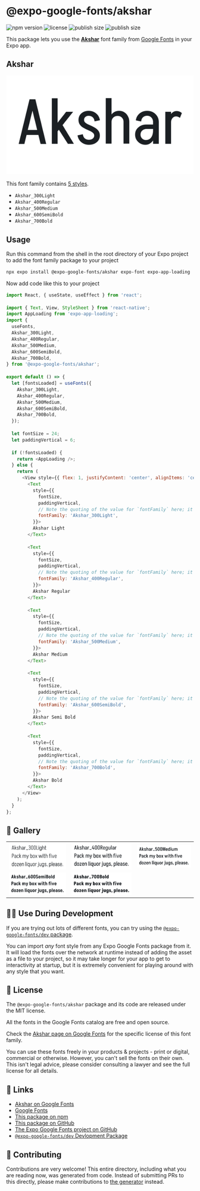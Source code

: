 # @expo-google-fonts/akshar

![npm version](https://flat.badgen.net/npm/v/@expo-google-fonts/akshar)
![license](https://flat.badgen.net/github/license/expo/google-fonts)
![publish size](https://flat.badgen.net/packagephobia/install/@expo-google-fonts/akshar)
![publish size](https://flat.badgen.net/packagephobia/publish/@expo-google-fonts/akshar)

This package lets you use the [**Akshar**](https://fonts.google.com/specimen/Akshar) font family from [Google Fonts](https://fonts.google.com/) in your Expo app.

## Akshar

![Akshar](./font-family.png)

This font family contains [5 styles](#-gallery).

- `Akshar_300Light`
- `Akshar_400Regular`
- `Akshar_500Medium`
- `Akshar_600SemiBold`
- `Akshar_700Bold`

## Usage

Run this command from the shell in the root directory of your Expo project to add the font family package to your project
```sh
npx expo install @expo-google-fonts/akshar expo-font expo-app-loading
```

Now add code like this to your project
```js
import React, { useState, useEffect } from 'react';

import { Text, View, StyleSheet } from 'react-native';
import AppLoading from 'expo-app-loading';
import {
  useFonts,
  Akshar_300Light,
  Akshar_400Regular,
  Akshar_500Medium,
  Akshar_600SemiBold,
  Akshar_700Bold,
} from '@expo-google-fonts/akshar';

export default () => {
  let [fontsLoaded] = useFonts({
    Akshar_300Light,
    Akshar_400Regular,
    Akshar_500Medium,
    Akshar_600SemiBold,
    Akshar_700Bold,
  });

  let fontSize = 24;
  let paddingVertical = 6;

  if (!fontsLoaded) {
    return <AppLoading />;
  } else {
    return (
      <View style={{ flex: 1, justifyContent: 'center', alignItems: 'center' }}>
        <Text
          style={{
            fontSize,
            paddingVertical,
            // Note the quoting of the value for `fontFamily` here; it expects a string!
            fontFamily: 'Akshar_300Light',
          }}>
          Akshar Light
        </Text>

        <Text
          style={{
            fontSize,
            paddingVertical,
            // Note the quoting of the value for `fontFamily` here; it expects a string!
            fontFamily: 'Akshar_400Regular',
          }}>
          Akshar Regular
        </Text>

        <Text
          style={{
            fontSize,
            paddingVertical,
            // Note the quoting of the value for `fontFamily` here; it expects a string!
            fontFamily: 'Akshar_500Medium',
          }}>
          Akshar Medium
        </Text>

        <Text
          style={{
            fontSize,
            paddingVertical,
            // Note the quoting of the value for `fontFamily` here; it expects a string!
            fontFamily: 'Akshar_600SemiBold',
          }}>
          Akshar Semi Bold
        </Text>

        <Text
          style={{
            fontSize,
            paddingVertical,
            // Note the quoting of the value for `fontFamily` here; it expects a string!
            fontFamily: 'Akshar_700Bold',
          }}>
          Akshar Bold
        </Text>
      </View>
    );
  }
};

```

## 🔡 Gallery


||||
|-|-|-|
|![Akshar_300Light](./Akshar_300Light.ttf.png)|![Akshar_400Regular](./Akshar_400Regular.ttf.png)|![Akshar_500Medium](./Akshar_500Medium.ttf.png)||
|![Akshar_600SemiBold](./Akshar_600SemiBold.ttf.png)|![Akshar_700Bold](./Akshar_700Bold.ttf.png)|||


## 👩‍💻 Use During Development

If you are trying out lots of different fonts, you can try using the [`@expo-google-fonts/dev` package](https://github.com/expo/google-fonts/tree/master/font-packages/dev#readme).

You can import *any* font style from any Expo Google Fonts package from it. It will load the fonts
over the network at runtime instead of adding the asset as a file to your project, so it may take longer
for your app to get to interactivity at startup, but it is extremely convenient
for playing around with any style that you want.

## 📖 License

The `@expo-google-fonts/akshar` package and its code are released under the MIT license.

All the fonts in the Google Fonts catalog are free and open source.

Check the [Akshar page on Google Fonts](https://fonts.google.com/specimen/Akshar) for the specific license of this font family.

You can use these fonts freely in your products & projects - print or digital, commercial or otherwise. However, you can't sell the fonts on their own. This isn't legal advice, please consider consulting a lawyer and see the full license for all details.

## 🔗 Links

- [Akshar on Google Fonts](https://fonts.google.com/specimen/Akshar)
- [Google Fonts](https://fonts.google.com/)
- [This package on npm](https://www.npmjs.com/package/@expo-google-fonts/akshar)
- [This package on GitHub](https://github.com/expo/google-fonts/tree/master/font-packages/akshar)
- [The Expo Google Fonts project on GitHub](https://github.com/expo/google-fonts)
- [`@expo-google-fonts/dev` Devlopment Package](https://github.com/expo/google-fonts/tree/master/font-packages/dev)

## 🤝 Contributing

Contributions are very welcome! This entire directory, including what you are reading now, was generated from code. Instead of submitting PRs to this directly, please make contributions to [the generator](https://github.com/expo/google-fonts/tree/master/packages/generator) instead.
